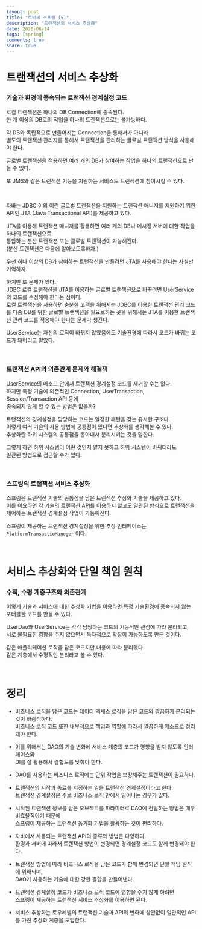 ```yaml
---
layout: post
title: "토비의 스프링 (5)"  
description: "트랜잭션의 서비스 추상화" 
date: 2020-06-14
tags: [spring]
comments: true
share: true 
---
```



# 트랜잭션의 서비스 추상화    

### 기술과 환경에 종속되는 트랜잭션 경계설정 코드   

로컬 트랜잭션은 하나의 DB Connection에 종속된다.   
한 개 이상의 DB로의 작업을 하나의 트랜잭션으로는 불가능하다.   

각 DB와 독립적으로 만들어지는 Connection을 통해서가 아니라   
별도의 트랜잭션 관리자를 통해서 트랜잭션을 관리하는 글로벌 트랜잭션 방식을 사용해야 한다.   

글로벌 트랜잭션을 적용하면 여러 개의 DB가 참여하는 작업을 하나의 트랜잭션으로 만들 수 있다.   

또 JMS와 같은 트랜잭션 기능을 지원하는 서비스도 트랜잭션에 참여시킬 수 있다.       


<br/>    

자바는 JDBC 이외 이런 글로벌 트랜잭션을 지원하는 
트랜잭션 매니저를 지원하기 위한 API인 JTA (Java Transactional API)를 제공하고 있다.   

JTA를 이용해 트랜잭션 매니저를 활용하면 여러 개의 DB나 메시징 서버에 대한 작업을 하나의 트랜잭션으로  
통합하는 분산 트랜잭션 또는 클로벌 트랜잭션이 가능해진다.      
(분산 트랜잭션은 다음에 알아보도록하자.)            

우선 하나 이상의 DB가 참여하는 트랜잭션을 만들려면 JTA를 사용해야 한다는 사실만 기억하자.    




하지만 또 문제가 있다.   
JDBC 로컬 트랜잭션을 JTA를 이용하는 글로벌 트랜잭션으로 바꾸려면 UserService의 코드를 수정해야 한다는 점이다.   
로컬 트랜잭션을 사용하면 충분한 고객을 위해서는 JDBC를 이용한 트랜잭션 관리 코드를 
다중 DB를 위한 글로벌 트랜잭션을 필요로하는 곳을 위해서는 JTA를 이용한 트랜잭션 관리 코드를 적용해야 한다는 문제가 생긴다.   

UserService는 자신의 로직이 바뀌지 않았음에도 기술환경에 따라서 코드가 바뀌는 코드가 돼버리고 말았다.     


<br/>     


### 트랜잭션 API의 의존관계 문제와 해결책    

UserService의 메소드 안에서 트랜잭션 경계설정 코드를 제거할 수는 없다.   
하지만 특정 기술에 의존적인 Connection, UserTransaction, Session/Transaction API 등에   
종속되지 않게 할 수 있는 방법은 없을까?   

트랜잭션의 경계설정을 담당하는 코드는 일정한 패턴을 갖는 유사한 구조다.   
이렇게 여러 기술의 사용 방법에 공통점이 있다면 추상화를 생각해볼 수 있다.   
추상화란 하위 시스템의 공통점을 뽑아내서 분리시키는 것을 말한다.    

그렇게 하면 하위 시스템이 어떤 것인지 알지 못하고 하위 시스템이 바뀌더라도   
일관된 방법으로 접근할 수가 있다.   



<br/>     


### 스프링의 트랜잭션 서비스 추상화       

스프링은 트랜잭션 기술의 공통점을 담은 트랜잭션 추상화 기술을 제공하고 있다.   
이를 이요하면 각 기술의 트랜잭션 API를 이용하지 않고도 일관된 방식으로 트랜잭션을 제어하는 트랜잭션 경계설정 작업이 가능해진다.   

스프링이 제공하는 트랜잭션 경계설정을 위한 추상 인터페이스는 `PlatformTransactioManeger` 이다.   


<br/>    

# 서비스 추상화와 단일 책임 원칙   
 
### 수직, 수평 계층구조와 의존관계   

이렇게 기술과 서비스에 대한 추상화 기법을 이용하면 특정 기술환경에 종속되지 않는 포터블한 코드를 만들 수 있다.   

UserDao와 UserService는 각각 담당하는 코드의 기능적인 관심에 따라 분리되고,   
서로 불필요한 영향을 주지 않으면서 독자적으로 확장이 가능하도록 만든 것이다.   

같은 애플리케이션 로직을 담은 코드지만 내용에 따라 분리했다.   
같은 계층에서 수평적인 분리라고 볼 수 있다.      

<br/>     

# 정리      

- 비즈니스 로직을 담은 코드는 데이터 액세스 로직을 담은 코드와 깔끔하게 분리되는 것이 바람직하다.   
비즈니스 로직 코드 또한 내부적으로 책임과 역할에 따라서 깔끔하게 메소드로 정리돼야 한다.  


- 이를 위해서는 DAO의 기술 변화에 서비스 계층의 코드가 영향을 받지 않도록 인터페이스와   
DI를 잘 활용해서 결합도를 낮춰야 한다.   


- DAO를 사용하는 비즈니스 로직에는 단위 작업을 보장해주는 트랜잭션이 필요하다.   


- 트랜잭션의 시작과 종료를 지정하는 일을 트랜잭션 경계설정이라고 한다.   
트랜잭션 경계설정은 주로 비즈니스 로직 안에서 일어나는 경우가 많다.    


- 시작된 트랜잭션 정보를 담은 오브젝트를 파라미터로 DAO에 전달하는 방법은 매우 비효율적이기 때문에     
스프링이 제공하는 트랜잭션 동기화 기법을 활용하는 것이 편리하다.    


- 자바에서 사용되는 트랜잭션 API의 종류와 방법은 다양하다.   
환경과 서버에 따라서 트랜잭션 방법이 변경되면 경계설정 코드도 함께 변경돼야 한다.   


- 트랜잭션 방법에 따라 비즈니스 로직을 담은 코드가 함께 변경되면 단일 책임 원칙에 위배되며,   
DAO가 사용하는 기술에 대한 강한 결합을 만들어낸다.   


- 트랜잭션 경계설정 코드가 비즈니스 로직 코드에 영향을 주지 않게 하려면   
스프링이 제공하는 트랜잭션 서비스 추상화를 이용하면 된다.     

    
- 서비스 추상화는 로우레벨의 트랜잭션 기술과 API의 변화에 상관없이 일관적인 API를 가진 추상화 계층을 도입한다.   



<br/>    



